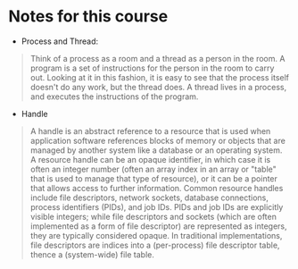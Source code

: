 # Notes for this course

* Process and Thread:

> Think of a process as a room and a thread as a person in the room. A program is a set of instructions for the person in the room to carry out. Looking at it in this fashion, it is easy to see that the process itself doesn't do any work, but the thread does. A thread lives in a process, and executes the instructions of the program.

* Handle

> A handle is an abstract reference to a resource that is used when application software references blocks of memory or objects that are managed by another system like a database or an operating system.
> A resource handle can be an opaque identifier, in which case it is often an integer number (often an array index in an array or "table" that is used to manage that type of resource), or it can be a pointer that allows access to further information. Common resource handles include file descriptors, network sockets, database connections, process identifiers (PIDs), and job IDs. PIDs and job IDs are explicitly visible integers; while file descriptors and sockets (which are often implemented as a form of file descriptor) are represented as integers, they are typically considered opaque. In traditional implementations, file descriptors are indices into a (per-process) file descriptor table, thence a (system-wide) file table.
